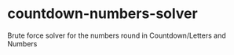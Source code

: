 # countdown-numbers-solver
Brute force solver for the numbers round in Countdown/Letters and Numbers
